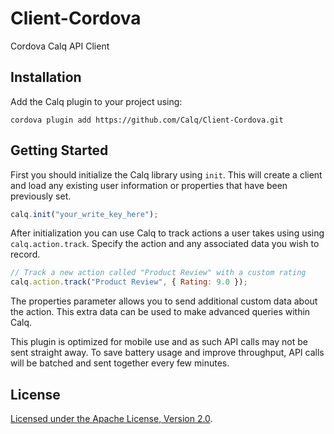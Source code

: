 # Client-Cordova
Cordova Calq API Client

Installation
------------

Add the Calq plugin to your project using:

```
cordova plugin add https://github.com/Calq/Client-Cordova.git
```

Getting Started
-----------------

First you should initialize the Calq library using `init`. This will create a client and load any existing user information or properties that have been previously set.

```javascript
calq.init("your_write_key_here");
```

After initialization you can use Calq to track actions a user takes using using `calq.action.track`. Specify the action and any associated data you wish to record.

```javascript
// Track a new action called "Product Review" with a custom rating
calq.action.track("Product Review", { Rating: 9.0 });
```
The properties parameter allows you to send additional custom data about the action. This extra data can be used to make advanced queries within Calq.

This plugin is optimized for mobile use and as such API calls may not be sent straight away. To save battery usage and improve throughput, API calls will be batched and sent together every few minutes.

License
--------

[Licensed under the Apache License, Version 2.0](http://www.apache.org/licenses/LICENSE-2.0).